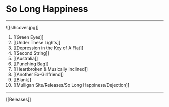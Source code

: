 # So Long Happiness

---

![[slhcover.jpg]]

1. [[Green Eyes]]
2. [[Under These Lights]]
3. [[Depression in the Key of A Flat]]
4. [[Second String]]
5. [[Australia]]
6. [[Punching Bag]]
7. [[Heartbroken & Musically Inclined]]
8. [[Another Ex-Girlfriend]]
9. [[Blank]]
10. [[Mulligan Site/Releases/So Long Happiness/Dejection]]

---

[[Releases]]
